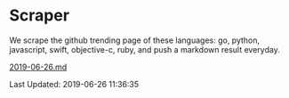 # Scraper

We scrape the github trending page of these languages: go, python, javascript, swift, objective-c, ruby, and push a markdown result everyday.

[2019-06-26.md](https://github.com/henson/Scraper/blob/master/2019-06-26.md)

Last Updated: 2019-06-26 11:36:35